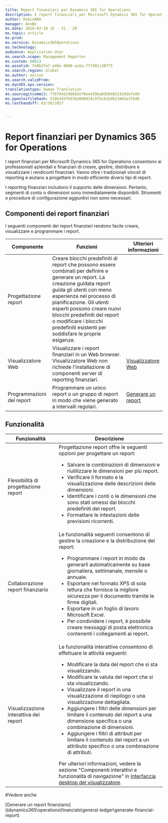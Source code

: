 ```yaml
---
title: Report finanziari per Dynamics 365 for Operations
description: I report finanziari per Microsoft Dynamics 365 for Operations consentono ai professionisti aziendali e finanziari di creare, gestire, distribuire e visualizzare i rendiconti finanziari. Vanno oltre i tradizionali vincoli di reporting e aiutano a progettare in modo efficiente diversi tipi di report.
author: RobinARH
manager: AnnBe
ms.date: 2016-03-18 15 - 31 - 29
ms.topic: article
ms.prod: 
ms.service: Dynamics365Operations
ms.technology: 
audience: Application User
ms.search.scope: Management Reporter
ms.custom: 68813
ms.assetid: fe8b27e7-a40a-4689-ac6a-7f7401c387f5
ms.search.region: Global
ms.author: aolson
ms.search.validFrom: 
ms.dyn365.ops.version: 
translationtype: Human Translation
ms.sourcegitcommit: f707d45290682e79ee439ba0d504852429defa90
ms.openlocfilehash: 519b3d3fb53b20d0014c97bcb1b9b21802a376d6
ms.lasthandoff: 03/30/2017


---
```


# <a name="financial-reporting-for-dynamics-365-for-operations"></a>Report finanziari per Dynamics 365 for Operations

I report finanziari per Microsoft Dynamics 365 for Operations consentono ai professionisti aziendali e finanziari di creare, gestire, distribuire e visualizzare i rendiconti finanziari. Vanno oltre i tradizionali vincoli di reporting e aiutano a progettare in modo efficiente diversi tipi di report.

I reporting finanziari includono il supporto delle dimensioni. Pertanto, segmenti di conto o dimensioni sono immediatamente disponibili. Strumenti o procedure di configurazione aggiuntivi non sono necessari.

## <a name="financial-reporting-components"></a>Componenti dei report finanziari
I seguenti componenti dei report finanziari rendono facile creare, visualizzare e programmare i report.

| Componente        | Funzioni                                                                                                                                                                                                                                                                           | Ulteriori informazioni                                                                          |
|------------------|-------------------------------------------------------------------------------------------------------------------------------------------------------------------------------------------------------------------------------------------------------------------------------------|-------------------------------------------------------------------------------------------------|
| Progettazione report  | Creare blocchi predefiniti di report che possono essere combinati per definire e generare un report. La creazione guidata report guida gli utenti con meno esperienza nel processo di pianificazione. Gli utenti esperti possono creare nuovi blocchi predefiniti del report o modificare i blocchi predefiniti esistenti per soddisfare le proprie esigenze. |                                                                                                 |
| Visualizzatore Web       | Visualizzare i report finanziari in un Web browser. Visualizzatore Web non richiede l'installazione di componenti server di reporting finanziari.                                                                                                                                                        | [Visualizzatore Web](financial-reporter-designer-web-client.md)            |
| Programmazioni del report | Programmare un unico report o un gruppo di report in modo che viene generato a intervalli regolari.                                                                                                                                                                                          | [Generare un report](/dynamics365/operations/financials/general-ledger/generate-financial-report) |

## <a name="features"></a>Funzionalità
<table>
<thead>
<tr class="header">
<th>Funzionalità</th>
<th>Descrizione</th>
</tr>
</thead>
<tbody>
<tr class="odd">
<td>Flessibilità di progettazione report</td>
<td>Progettazione report offre le seguenti opzioni per progettare un report:
<ul>
<li>Salvare le combinazioni di dimensioni e riutilizzare le dimensioni per più report.</li>
<li>Verificare il formato e la visualizzazione delle descrizioni delle dimensioni.</li>
<li>Identificare i conti o le dimensioni che sono stati omessi dai blocchi predefiniti del report.</li>
<li>Formattare le intestazioni delle previsioni ricorrenti.</li>
</ul></td>
</tr>
<tr class="even">
<td>Collaborazione report finanziario</td>
<td>Le funzionalità seguenti consentono di gestire la creazione e la distribuzione dei report:
<ul>
<li>Programmare i report in modo da generarli automaticamente su base giornaliera, settimanale, mensile o annuale.</li>
<li>Esportare nel formato XPS di sola lettura che fornisce la migliore sicurezza per il documento tramite le firme digitali.</li>
<li>Esportare in un foglio di lavoro Microsoft Excel.</li>
<li>Per condividere i report, è possibile creare messaggi di posta elettronica contenenti i collegamenti ai report.</li>
</ul></td>
</tr>
<tr class="odd">
<td>Visualizzazione interattiva dei report</td>
<td>Le funzionalità interattive consentono di effettuare le attività seguenti:
<ul>
<li>Modificare la data del report che si sta visualizzando.</li>
<li>Modificare la valuta del report che si sta visualizzando.</li>
<li>Visualizzare il report in una visualizzazione di riepilogo o una visualizzazione dettagliata.</li>
<li>Aggiungere i filtri delle dimensioni per limitare il contenuto del report a una dimensione specifica o una combinazione di dimensioni.</li>
<li>Aggiungere i filtri di attributi per limitare il contenuto del report a un attributo specifico o una combinazione di attributi.</li>
</ul>
Per ulteriori informazioni, vedere la sezione "Componenti interattivi e funzionalità di navigazione" in <a href="https://technet.microsoft.com/en-us/library/dn469079.aspx">Interfaccia desktop del visualizzatore</a>.</td>
</tr>
</tbody>
</table>

#<a name="see-also"></a>Vedere anche

[Generare un report finanziario]((dynamics365\operations\financials\general-ledger\generate-financial-report)



